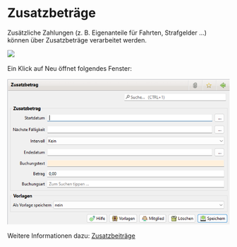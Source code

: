 # Zusatzbeträge

Zusätzliche Zahlungen \(z. B. Eigenanteile für Fahrten, Strafgelder ...\) können über Zusatzbeträge verarbeitet werden.

![](../../../assets/mitgliedzusatzbetraege.png)

Ein Klick auf Neu öffnet folgendes Fenster:

![](../../../assets/mitgliedzusatzbetraegeneu.png)

Weitere Informationen dazu: [Zusatzbeiträge](../zusatzbetrage.md)
